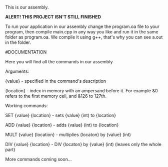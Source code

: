 This is our assembly.

**ALERT! THIS PROJECT ISN'T STILL FINISHED**

To run your application in our assembly change the program.oa file to your program, then compile main.cpp in any way you like and run it in the same folder as program.oa. We compile it using g++, that's why you can see a.out in the folder.



#DOCUMENTATION



Here you will find all the commands in our assembly


Arguments:


{value} - specified in the command's description

{location} - index in memory with an ampersand before it. For example &0 refers to the first memory cell, and &126 to 127th.


Working commands:


SET {value} {location} - sets {value} (int) to {location}

ADD {value} {location} - adds {value} (int) to {location}

MULT {value} {location} - multiplies {locaton} by {value} (int)

DIV {value} {location} - DIV {locaton} by {value} (int) (leaves only the whole part)


More commands coming soon...
